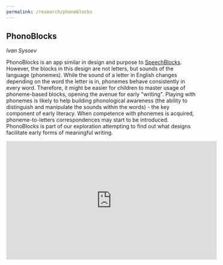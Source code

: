 ```yaml
---
permalink: /research/phonoblocks
---
```


## PhonoBlocks
*Ivan Sysoev*

PhonoBlocks is an app similar in design and purpose to [SpeechBlocks](/research/speechblocks). However, the blocks in this design are not letters, but sounds of the language (phonemes). While the sound of a letter in English changes depending on the word the letter is in, phonemes behave consistently in every word. Therefore, it might be easier for children to master usage of phoneme-based blocks, opening the avenue for early "writing". Playing with phonemes is likely to help building phonological awareness (the ability to distinguish and manipulate the sounds within the words) - the key component of early literacy. When competence with phonemes is acquired, phoneme-to-letters correspondences may start to be introduced. PhonoBlocks is part of our exploration attempting to find out what designs facilitate early forms of meaningful writing.


<iframe width="560" height="315" src="https://www.youtube.com/embed/ikFXc9a-VB0" frameborder="0" allowfullscreen></iframe> 